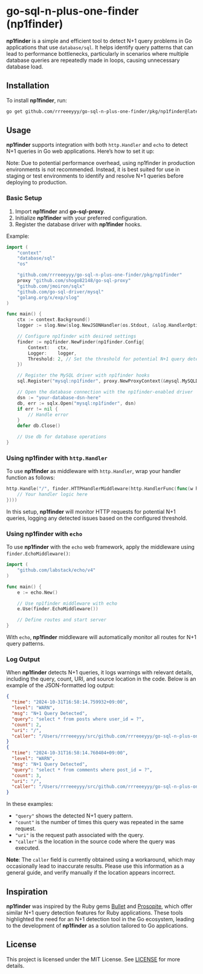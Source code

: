 # go-sql-n-plus-one-finder (np1finder)

**np1finder** is a simple and efficient tool to detect N+1 query problems in Go applications that use `database/sql`. It helps identify query patterns that can lead to performance bottlenecks, particularly in scenarios where multiple database queries are repeatedly made in loops, causing unnecessary database load.

## Installation

To install **np1finder**, run:

```bash
go get github.com/rrreeeyyy/go-sql-n-plus-one-finder/pkg/np1finder@latest
```

## Usage

**np1finder** supports integration with both `http.Handler` and `echo` to detect N+1 queries in Go web applications. Here’s how to set it up:

Note: Due to potential performance overhead, using np1finder in production environments is not recommended. Instead, it is best suited for use in staging or test environments to identify and resolve N+1 queries before deploying to production.

### Basic Setup

1. Import **np1finder** and **go-sql-proxy**.
2. Initialize **np1finder** with your preferred configuration.
3. Register the database driver with **np1finder** hooks.

Example:

```go
import (
	"context"
	"database/sql"
	"os"

	"github.com/rrreeeyyy/go-sql-n-plus-one-finder/pkg/np1finder"
	proxy "github.com/shogo82148/go-sql-proxy"
	"github.com/jmoiron/sqlx"
	"github.com/go-sql-driver/mysql"
	"golang.org/x/exp/slog"
)

func main() {
	ctx := context.Background()
	logger := slog.New(slog.NewJSONHandler(os.Stdout, &slog.HandlerOptions{})) // JSON logger setup

	// Configure np1finder with desired settings
	finder := np1finder.NewFinder(np1finder.Config{
		Context:   ctx,
		Logger:    logger,
		Threshold: 2, // Set the threshold for potential N+1 query detection
	})

	// Register the MySQL driver with np1finder hooks
	sql.Register("mysql:np1finder", proxy.NewProxyContext(&mysql.MySQLDriver{}, finder.NewHooksContext()))

	// Open the database connection with the np1finder-enabled driver
	dsn := "your-database-dsn-here"
	db, err := sqlx.Open("mysql:np1finder", dsn)
	if err != nil {
		// Handle error
	}
	defer db.Close()

	// Use db for database operations
}
```

### Using np1finder with `http.Handler`

To use **np1finder** as middleware with `http.Handler`, wrap your handler function as follows:

```go
http.Handle("/", finder.HTTPHandlerMiddleware(http.HandlerFunc(func(w http.ResponseWriter, r *http.Request) {
	// Your handler logic here
})))
```

In this setup, **np1finder** will monitor HTTP requests for potential N+1 queries, logging any detected issues based on the configured threshold.

### Using np1finder with `echo`

To use **np1finder** with the `echo` web framework, apply the middleware using `finder.EchoMiddleware()`:

```go
import (
	"github.com/labstack/echo/v4"
)

func main() {
	e := echo.New()

	// Use np1finder middleware with echo
	e.Use(finder.EchoMiddleware())

	// Define routes and start server
}
```

With `echo`, **np1finder** middleware will automatically monitor all routes for N+1 query patterns.

### Log Output

When **np1finder** detects N+1 queries, it logs warnings with relevant details, including the query, count, URI, and source location in the code. Below is an example of the JSON-formatted log output:

```json
{
  "time": "2024-10-31T16:58:14.759932+09:00",
  "level": "WARN",
  "msg": "N+1 Query Detected",
  "query": "select * from posts where user_id = ?",
  "count": 2,
  "uri": "/",
  "caller": "/Users/rrreeeyyy/src/github.com/rrreeeyyy/go-sql-n-plus-one-finder/example/echo/main.go:68"
}
{
  "time": "2024-10-31T16:58:14.760404+09:00",
  "level": "WARN",
  "msg": "N+1 Query Detected",
  "query": "select * from comments where post_id = ?",
  "count": 3,
  "uri": "/",
  "caller": "/Users/rrreeeyyy/src/github.com/rrreeeyyy/go-sql-n-plus-one-finder/example/echo/main.go:76"
}
```

In these examples:
- `"query"` shows the detected N+1 query pattern.
- `"count"` is the number of times this query was repeated in the same request.
- `"uri"` is the request path associated with the query.
- `"caller"` is the location in the source code where the query was executed.

**Note**: The `caller` field is currently obtained using a workaround, which may occasionally lead to inaccurate results. Please use this information as a general guide, and verify manually if the location appears incorrect.

## Inspiration

**np1finder** was inspired by the Ruby gems [Bullet](https://github.com/flyerhzm/bullet) and [Prosopite](https://github.com/charkost/prosopite), which offer similar N+1 query detection features for Ruby applications. These tools highlighted the need for an N+1 detection tool in the Go ecosystem, leading to the development of **np1finder** as a solution tailored to Go applications.

## License

This project is licensed under the MIT License. See [LICENSE](./LICENSE) for more details.
